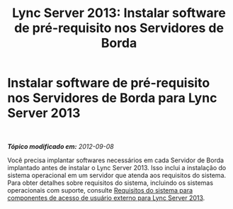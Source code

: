 ﻿---
title: 'Lync Server 2013: Instalar software de pré-requisito nos Servidores de Borda'
TOCTitle: Instalar software de pré-requisito nos Servidores de Borda
ms:assetid: 94091993-7c61-4cf0-9b33-5dce6c663ccd
ms:mtpsurl: https://technet.microsoft.com/pt-br/library/Gg398751(v=OCS.15)
ms:contentKeyID: 49307491
ms.date: 05/19/2016
mtps_version: v=OCS.15
ms.translationtype: HT
---

# Instalar software de pré-requisito nos Servidores de Borda para Lync Server 2013

 

_**Tópico modificado em:** 2012-09-08_

Você precisa implantar softwares necessários em cada Servidor de Borda implantado antes de instalar o Lync Server 2013. Isso inclui a instalação do sistema operacional em um servidor que atenda aos requisitos do sistema. Para obter detalhes sobre requisitos do sistema, incluindo os sistemas operacionais com suporte, consulte [Requisitos do sistema para componentes de acesso de usuário externo para Lync Server 2013](lync-server-2013-system-requirements-for-external-user-access-components.md).

